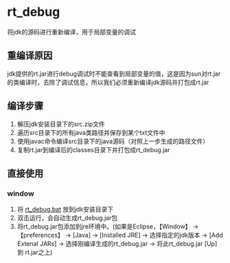 # rt_debug
将jdk的源码进行重新编译，用于局部变量的调试

## 重编译原因

jdk提供的rt.jar进行debug调试时不能查看到局部变量的值，这是因为sun对rt.jar的类编译时，去除了调试信息，所以我们必须重新编译jdk源码并打包成rt.jar


## 编译步骤

1. 解压jdk安装目录下的src.zip文件
2. 遍历src目录下的所有java类路径并保存到某个txt文件中
3. 使用javac命令编译src目录下的java源码（对照上一步生成的路径文件）
4. 复制rt.jar到编译后的classes目录下并打包成rt_debug.jar


## 直接使用

### window

1. 将 [rt_debug.bat](./rt_debug/rt_debug.bat) 放到jdk安装目录下
2. 双击运行，会自动生成rt_debug.jar包
3. 将rt_debug.jar包添加到jre环境中。(如果是Eclipse，【Window】 -> 【preferences】 -> [Java] -> [Installed JRE] -> 选择指定的jdk版本 -> [Add Extenal JARs] -> 选择刚编译生成的rt_debug.jar -> 将此rt_debug.jar [Up] 到 rt.jar之上) 
